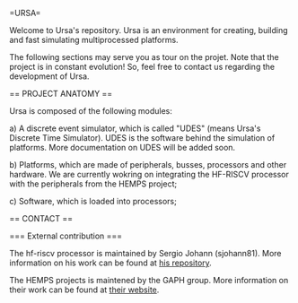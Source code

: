 =URSA=

Welcome to Ursa's repository. Ursa is an environment for creating, building and fast simulating multiprocessed platforms. 

The following sections may serve you as tour on the projet. Note that the project is in constant evolution! So, feel free to contact us regarding the development of Ursa.

== PROJECT ANATOMY ==

Ursa is composed of the following modules:

a) A discrete event simulator, which is called "UDES" (means Ursa's Discrete Time Simulator). UDES is the software behind the simulation of platforms. More documentation on UDES will be added soon.

b) Platforms, which are made of peripherals, busses, processors and other hardware. We are currently wokring on integrating the HF-RISCV processor with the peripherals from the HEMPS project;

c) Software, which is loaded into processors;

== CONTACT ==

=== External contribution ===

The hf-riscv processor is maintained by Sergio Johann (sjohann81). More information on his work can be found at [his repository](https://github.com/sjohann81/hf-risc).

The HEMPS projects is maintened by the GAPH group. More information on their work can be found at [their website](http://www.inf.pucrs.br/hemps/getting_started.html).

